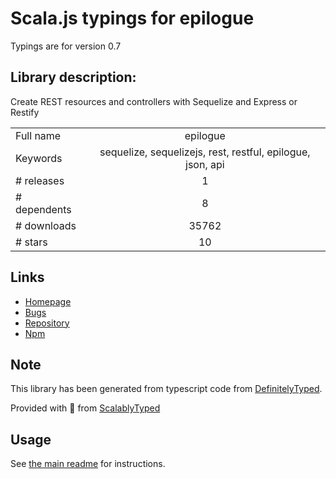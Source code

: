 
# Scala.js typings for epilogue

Typings are for version 0.7

## Library description:
Create REST resources and controllers with Sequelize and Express or Restify

|                    |                 |
| ------------------ | :-------------: |
| Full name          | epilogue |
| Keywords           | sequelize, sequelizejs, rest, restful, epilogue, json, api |
| # releases         | 1 |
| # dependents       | 8 |
| # downloads        | 35762 |
| # stars            | 10 |

## Links
- [Homepage](https://github.com/dchester/epilogue#readme)
- [Bugs](https://github.com/dchester/epilogue/issues)
- [Repository](https://github.com/dchester/epilogue)
- [Npm](https://www.npmjs.com/package/epilogue)
    


## Note
This library has been generated from typescript code from [DefinitelyTyped](https://definitelytyped.org).

Provided with :purple_heart: from [ScalablyTyped](https://github.com/oyvindberg/ScalablyTyped)

## Usage
See [the main readme](../../readme.md) for instructions.


